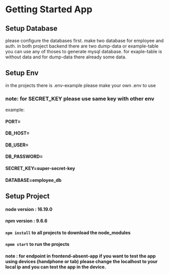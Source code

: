# Getting Started App

## Setup Database
please configure the databases first.
make two database for employee and auth. 
in both project backend there are two dump-data or example-table
you can use any of thoses to generate mysql database. for exaple-table is without data and for dump-data there already some data.

## Setup Env
in the projects there is .env-example please make your own .env to use

### note: for SECRET_KEY please use same key with other env
example:
#### PORT=
#### DB_HOST=
#### DB_USER=
#### DB_PASSWORD=
#### SECRET_KEY=super-secret-key
#### DATABASE=employee_db


## Setup Project 
#### node version : 16.19.0
#### npm version : 9.6.6
#### `npm install` to all projects to download the node_modules
#### `npmm start` to run the projects

#### note : for endpoint in frontend-absent-app if you want to test the app using devices (handphone or tab) please change the localhost to your local ip and you can test the app in the device. 